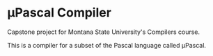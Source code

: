 # µPascal Compiler

Capstone project for Montana State University's Compilers course.

This is a compiler for a subset of the Pascal language called µPascal.
